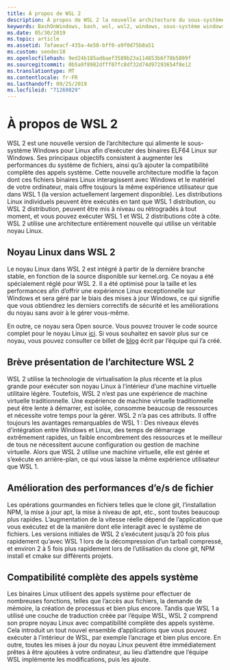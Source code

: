 ```yaml
---
title: À propos de WSL 2
description: À propos de WSL 2 la nouvelle architecture du sous-système Windows pour Linux
keywords: BashOnWindows, bash, wsl, wsl2, windows, sous-système windows pour linux, sous-système windows, ubuntu, debian, suse, windows 10, installation
ms.date: 05/30/2019
ms.topic: article
ms.assetid: 7afaeacf-435a-4e58-bff0-a9f0d75b8a51
ms.custom: seodec18
ms.openlocfilehash: 9ed24b185ad6aef3589b23a114853b6f78b5899f
ms.sourcegitcommit: 0b5a9f8982dfff07fc8df32d74d97293654f8e12
ms.translationtype: MT
ms.contentlocale: fr-FR
ms.lasthandoff: 09/25/2019
ms.locfileid: "71269829"
---
```

# <a name="about-wsl-2"></a>À propos de WSL 2

WSL 2 est une nouvelle version de l’architecture qui alimente le sous-système Windows pour Linux afin d’exécuter des binaires ELF64 Linux sur Windows. Ses principaux objectifs consistent à augmenter les performances du système de fichiers, ainsi qu’à ajouter la compatibilité complète des appels système. Cette nouvelle architecture modifie la façon dont ces fichiers binaires Linux interagissent avec Windows et le matériel de votre ordinateur, mais offre toujours la même expérience utilisateur que dans WSL 1 (la version actuellement largement disponible). Les distributions Linux individuels peuvent être exécutés en tant que WSL 1 distribution, ou WSL 2 distribution, peuvent être mis à niveau ou rétrogradés à tout moment, et vous pouvez exécuter WSL 1 et WSL 2 distributions côte à côte. WSL 2 utilise une architecture entièrement nouvelle qui utilise un véritable noyau Linux.

## <a name="linux-kernel-in-wsl-2"></a>Noyau Linux dans WSL 2

Le noyau Linux dans WSL 2 est intégré à partir de la dernière branche stable, en fonction de la source disponible sur kernel.org. Ce noyau a été spécialement réglé pour WSL 2. Il a été optimisé pour la taille et les performances afin d’offrir une expérience Linux exceptionnelle sur Windows et sera géré par le biais des mises à jour Windows, ce qui signifie que vous obtiendrez les derniers correctifs de sécurité et les améliorations du noyau sans avoir à le gérer vous-même.

En outre, ce noyau sera Open source. Vous pouvez trouver le code source complet pour le noyau Linux [ici](https://github.com/microsoft/WSL2-Linux-Kernel). Si vous souhaitez en savoir plus sur ce noyau, vous pouvez consulter ce billet de [blog](https://devblogs.microsoft.com/commandline/shipping-a-linux-kernel-with-windows/) écrit par l’équipe qui l’a créé.

## <a name="brief-overview-of-the-wsl-2-architecture"></a>Brève présentation de l’architecture WSL 2

WSL 2 utilise la technologie de virtualisation la plus récente et la plus grande pour exécuter son noyau Linux à l’intérieur d’une machine virtuelle utilitaire légère. Toutefois, WSL 2 n’est pas une expérience de machine virtuelle traditionnelle. Une expérience de machine virtuelle traditionnelle peut être lente à démarrer, est isolée, consomme beaucoup de ressources et nécessite votre temps pour la gérer. WSL 2 n’a pas ces attributs. Il offre toujours les avantages remarquables de WSL 1 : Des niveaux élevés d’intégration entre Windows et Linux, des temps de démarrage extrêmement rapides, un faible encombrement des ressources et le meilleur de tous ne nécessitent aucune configuration ou gestion de machine virtuelle. Alors que WSL 2 utilise une machine virtuelle, elle est gérée et s’exécute en arrière-plan, ce qui vous laisse la même expérience utilisateur que WSL 1.

## <a name="increased-file-io-performance"></a>Amélioration des performances d’e/s de fichier

Les opérations gourmandes en fichiers telles que le clone git, l’installation NPM, la mise à jour apt, la mise à niveau de apt, etc., sont toutes beaucoup plus rapides. L’augmentation de la vitesse réelle dépend de l’application que vous exécutez et de la manière dont elle interagit avec le système de fichiers. Les versions initiales de WSL 2 s’exécutent jusqu’à 20 fois plus rapidement qu’avec WSL 1 lors de la décompression d’un tarball compressé, et environ 2 à 5 fois plus rapidement lors de l’utilisation du clone git, NPM install et cmake sur différents projets.

## <a name="full-system-call-compatibility"></a>Compatibilité complète des appels système

Les binaires Linux utilisent des appels système pour effectuer de nombreuses fonctions, telles que l’accès aux fichiers, la demande de mémoire, la création de processus et bien plus encore. Tandis que WSL 1 a utilisé une couche de traduction créée par l’équipe WSL, WSL 2 comprend son propre noyau Linux avec compatibilité complète des appels système. Cela introduit un tout nouvel ensemble d’applications que vous pouvez exécuter à l’intérieur de WSL, par exemple l’ancrage et bien plus encore. En outre, toutes les mises à jour du noyau Linux peuvent être immédiatement prêtes à être ajoutées à votre ordinateur, au lieu d’attendre que l’équipe WSL implémente les modifications, puis les ajoute.